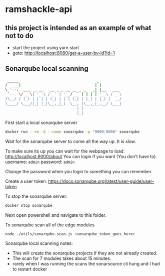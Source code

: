 # ramshackle-api

## this project is intended as an example of what not to do

* start the project using yarn start
* goto: <http://localhost:8080/get-a-user-by-id?id=1>

## Sonarqube local scanning

```bash
 _____                                   _
/  ___|                                 | |
\ `--.  ___  _ __   __ _ _ __ __ _ _   _| |__   ___
 `--. \/ _ \| '_ \ / _` | '__/ _` | | | | '_ \ / _ \
/\__/ / (_) | | | | (_| | | | (_| | |_| | |_) |  __/
\____/ \___/|_| |_|\__,_|_|  \__, |\__,_|_.__/ \___|
                                | |
                                |_|
```

First start a local sonarqube server

```bash
docker run --rm -d --name sonarqube -p "9000:9000" sonarqube
```

Wait for the sonarqube server to come all the way up.  It is slow.

To make sure its up you can wait for the webpage to load: <http://localhost:9000/about>
You can login if you want (You don't have to).  username: `admin`  password: `admin`

Change the password when you login to something you can remember.

Create a user token: <https://docs.sonarqube.org/latest/user-guide/user-token>

To stop the sonarqube server:

```bash
docker stop sonarqube
```

Next open powershell and navigate to this folder.

To sonarqube scan all of the edge modules

```bash
node ./utils/sonarqube-scan.js <sonarqube_token_goes_here>
```

Sonarqube local scanning notes:

* This will create the sonarqube projects if they are not already created.
* The scan for 7 modules takes about 15 minutes.
* rarely when I was running the scans the sonarsource cli hung and I had to restart docker
